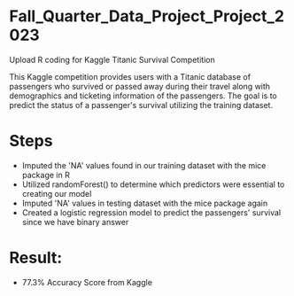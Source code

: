 # Fall_Quarter_Data_Project_Project_2023
Upload R coding for Kaggle Titanic Survival Competition

This Kaggle competition provides users with a Titanic database of passengers who survived or passed away during their travel along with demographics and ticketing information of the passengers. The goal is to predict the status of a passenger's survival utilizing the training dataset.

# Steps
- Imputed the 'NA' values found in our training dataset with the mice package in R
- Utilized randomForest() to determine which predictors were essential to creating our model
- Imputed 'NA' values in testing dataset with the mice package again
- Created a logistic regression model to predict the passengers' survival since we have binary answer

# Result:
- 77.3% Accuracy Score from Kaggle
